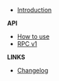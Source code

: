 -   [Introduction](/)

**API**

-   [How to use](/api-sdk)
-   [RPC v1](/rpc-v1.md)

**LINKS**

-   [Changelog](/changelog)
